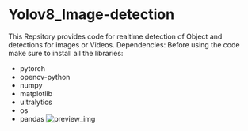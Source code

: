 # Yolov8_Image-detection
This Repsitory provides code for realtime detection of Object and detections for images or Videos.
Dependencies:
Before using the code make sure to install all the libraries:
- pytorch
- opencv-python
- numpy 
- matplotlib
- ultralytics
- os
- pandas
![preview_img](https://user-images.githubusercontent.com/125802470/225701151-bcdaf500-cfec-4c52-9437-0201f52fef60.png)

